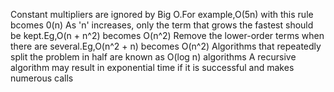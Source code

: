Constant multipliers are ignored by Big O.For example,O(5n) with this rule bcomes 0(n)
As 'n' increases, only the term that grows the fastest should be kept.Eg,O(n + n^2) becomes O(n^2)
Remove the lower-order terms when there are several.Eg,O(n^2 + n) becomes O(n^2)
Algorithms that repeatedly split the problem in half are known as O(log n) algorithms
A recursive algorithm may result in exponential time if it is successful and makes numerous calls